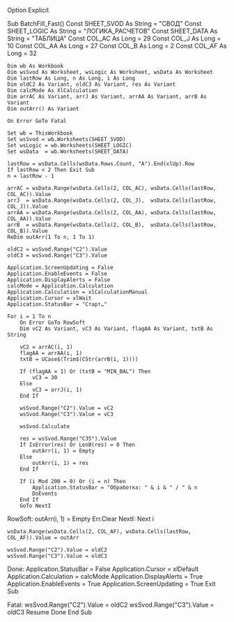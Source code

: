 Option Explicit

Sub BatchFill_Fast()
    Const SHEET_SVOD As String = "СВОД"
    Const SHEET_LOGIC As String = "ЛОГИКА_РАСЧЕТОВ"
    Const SHEET_DATA As String = "ТАБЛИЦА"
    Const COL_AC As Long = 29
    Const COL_J As Long = 10
    Const COL_AA As Long = 27
    Const COL_B As Long = 2
    Const COL_AF As Long = 32

    Dim wb As Workbook
    Dim wsSvod As Worksheet, wsLogic As Worksheet, wsData As Worksheet
    Dim lastRow As Long, n As Long, i As Long
    Dim oldC2 As Variant, oldC3 As Variant, res As Variant
    Dim calcMode As XlCalculation
    Dim arrAC As Variant, arrJ As Variant, arrAA As Variant, arrB As Variant
    Dim outArr() As Variant

    On Error GoTo Fatal

    Set wb = ThisWorkbook
    Set wsSvod = wb.Worksheets(SHEET_SVOD)
    Set wsLogic = wb.Worksheets(SHEET_LOGIC)
    Set wsData  = wb.Worksheets(SHEET_DATA)

    lastRow = wsData.Cells(wsData.Rows.Count, "A").End(xlUp).Row
    If lastRow < 2 Then Exit Sub
    n = lastRow - 1

    arrAC = wsData.Range(wsData.Cells(2, COL_AC), wsData.Cells(lastRow, COL_AC)).Value
    arrJ  = wsData.Range(wsData.Cells(2, COL_J),  wsData.Cells(lastRow, COL_J)).Value
    arrAA = wsData.Range(wsData.Cells(2, COL_AA), wsData.Cells(lastRow, COL_AA)).Value
    arrB  = wsData.Range(wsData.Cells(2, COL_B),  wsData.Cells(lastRow, COL_B)).Value
    ReDim outArr(1 To n, 1 To 1)

    oldC2 = wsSvod.Range("C2").Value
    oldC3 = wsSvod.Range("C3").Value

    Application.ScreenUpdating = False
    Application.EnableEvents = False
    Application.DisplayAlerts = False
    calcMode = Application.Calculation
    Application.Calculation = xlCalculationManual
    Application.Cursor = xlWait
    Application.StatusBar = "Старт…"

    For i = 1 To n
        On Error GoTo RowSoft
        Dim vC2 As Variant, vC3 As Variant, flagAA As Variant, txtB As String

        vC2 = arrAC(i, 1)
        flagAA = arrAA(i, 1)
        txtB = UCase$(Trim$(CStr(arrB(i, 1))))

        If (flagAA = 1) Or (txtB = "MIN_BAL") Then
            vC3 = 30
        Else
            vC3 = arrJ(i, 1)
        End If

        wsSvod.Range("C2").Value = vC2
        wsSvod.Range("C3").Value = vC3

        wsSvod.Calculate

        res = wsSvod.Range("C35").Value
        If IsError(res) Or LenB(res) = 0 Then
            outArr(i, 1) = Empty
        Else
            outArr(i, 1) = res
        End If

        If (i Mod 200 = 0) Or (i = n) Then
            Application.StatusBar = "Обработка: " & i & " / " & n
            DoEvents
        End If
        GoTo NextI

RowSoft:
        outArr(i, 1) = Empty
        Err.Clear
NextI:
    Next i

    wsData.Range(wsData.Cells(2, COL_AF), wsData.Cells(lastRow, COL_AF)).Value = outArr

    wsSvod.Range("C2").Value = oldC2
    wsSvod.Range("C3").Value = oldC3

Done:
    Application.StatusBar = False
    Application.Cursor = xlDefault
    Application.Calculation = calcMode
    Application.DisplayAlerts = True
    Application.EnableEvents = True
    Application.ScreenUpdating = True
    Exit Sub

Fatal:
    wsSvod.Range("C2").Value = oldC2
    wsSvod.Range("C3").Value = oldC3
    Resume Done
End Sub
